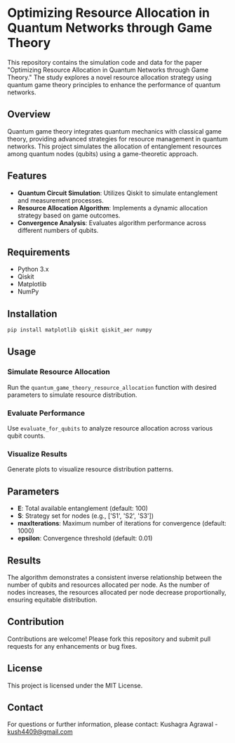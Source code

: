 # Optimizing Resource Allocation in Quantum Networks through Game Theory

This repository contains the simulation code and data for the paper "Optimizing Resource Allocation in Quantum Networks through Game Theory." The study explores a novel resource allocation strategy using quantum game theory principles to enhance the performance of quantum networks.

## Overview

Quantum game theory integrates quantum mechanics with classical game theory, providing advanced strategies for resource management in quantum networks. This project simulates the allocation of entanglement resources among quantum nodes (qubits) using a game-theoretic approach.

## Features

- **Quantum Circuit Simulation**: Utilizes Qiskit to simulate entanglement and measurement processes.
- **Resource Allocation Algorithm**: Implements a dynamic allocation strategy based on game outcomes.
- **Convergence Analysis**: Evaluates algorithm performance across different numbers of qubits.

## Requirements

- Python 3.x
- Qiskit
- Matplotlib
- NumPy

## Installation

```bash
pip install matplotlib qiskit qiskit_aer numpy
```

## Usage

### Simulate Resource Allocation
Run the `quantum_game_theory_resource_allocation` function with desired parameters to simulate resource distribution.

### Evaluate Performance
Use `evaluate_for_qubits` to analyze resource allocation across various qubit counts.

### Visualize Results
Generate plots to visualize resource distribution patterns.

## Parameters

- **E**: Total available entanglement (default: 100)
- **S**: Strategy set for nodes (e.g., ['S1', 'S2', 'S3'])
- **maxIterations**: Maximum number of iterations for convergence (default: 1000)
- **epsilon**: Convergence threshold (default: 0.01)

## Results

The algorithm demonstrates a consistent inverse relationship between the number of qubits and resources allocated per node. As the number of nodes increases, the resources allocated per node decrease proportionally, ensuring equitable distribution.


## Contribution

Contributions are welcome! Please fork this repository and submit pull requests for any enhancements or bug fixes.

## License

This project is licensed under the MIT License.

## Contact

For questions or further information, please contact: Kushagra Agrawal - kush4409@gmail.com
